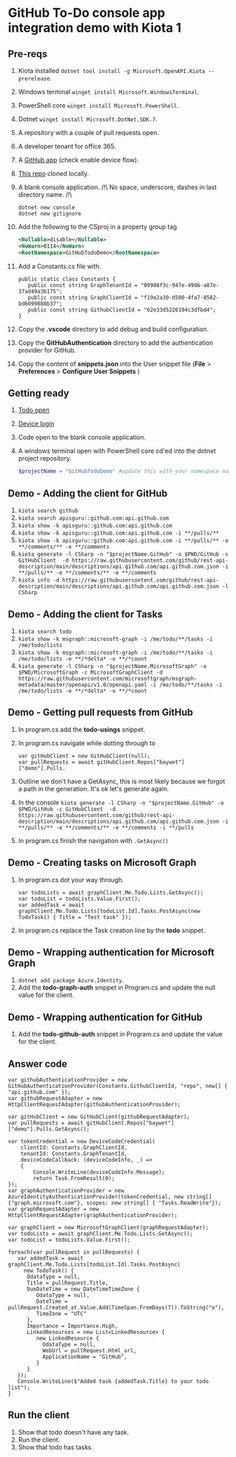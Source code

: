 # GitHub To-Do console app integration demo with Kiota 1

## Pre-reqs

1. Kiota installed `dotnet tool install -g Microsoft.OpenAPI.Kiota --prerelease`.
1. Windows terminal `winget install Microsoft.WindowsTerminal`.
1. PowerShell core `winget install Microsoft.PowerShell`.
1. Dotnet `winget install Microsoft.DotNet.SDK.7`.
1. A repository with a couple of pull requests open.
1. A developer tenant for office 365.
1. A [GitHub app](https://github.com/settings/applications/new) (check enable device flow).
1. [This repo](https://github.com/baywet/GitHubTodoDemo) cloned locally.
1. A blank console application. /!\ No space, underscore, dashes in last directory name. /!\

   ```shell
   dotnet new console
   dotnet new gitignore
   ```

1. Add the following to the CSproj in a property group tag

   ```xml
   <Nullable>disable</Nullable>
   <NoWarn>0114</NoWarn>
   <RootNamespace>GitHubTodoDemo</RootNamespace>
   ```

1. Add a Constants.cs file with.

   ```CSharp
   public static class Constants {
      public const string GraphTenantId = "09988f3c-947e-4986-a87e-37ad49a3b175";
      public const string GraphClientId = "f19e2a30-d500-4fa7-8582-bd6099088b37";
      public const string GithubClientId = "62e33d5226194c3dfbd4";
   }
   ```

1. Copy the **.vscode** directory to add debug and build configuration.
1. Copy the **GitHubAuthentication** directory to add the authentication provider for GitHub.
1. Copy the content of **snippets.json** into the User snippet file (**File** > **Preferences** > **Configure User Snippets** )

## Getting ready

1. [Todo open](https://to-do.office.com/tasks/inbox)
1. [Device login](https://www.microsoft.com/devicelogin)
1. Code open to the blank console application.
1. A windows terminal open with PowerShell core cd'ed into the dotnet project repository.

   ```PowerShell
   $projectName = "GitHubTodoDemo" #update this with your namespace name
   ```

## Demo - Adding the client for GitHub

1. `kiota search github`
1. `kiota search apisguru::github.com:api.github.com`
1. `kiota show -k apisguru::github.com:api.github.com`
1. `kiota show -k apisguru::github.com:api.github.com -i **/pulls/**`
1. `kiota show -k apisguru::github.com:api.github.com -i **/pulls/** -e **/comments/** -e **/comments`
1. `kiota generate -l CSharp -n "$projectName.GitHub" -o $PWD/GitHub -c GitHubClient  -d https://raw.githubusercontent.com/github/rest-api-description/main/descriptions/api.github.com/api.github.com.json -i **/pulls/** -e **/comments/** -e **/comments`
1. `kiota info -d https://raw.githubusercontent.com/github/rest-api-description/main/descriptions/api.github.com/api.github.com.json -l CSharp`

## Demo - Adding the client for Tasks

1. `kiota search todo`
1. `kiota show -k msgraph::microsoft-graph -i /me/todo/**/tasks -i /me/todo/lists`
1. `kiota show -k msgraph::microsoft-graph -i /me/todo/**/tasks -i /me/todo/lists -e **/*delta* -e **/*count`
1. `kiota generate -l CSharp -n "$projectName.MicrosoftGraph" -o $PWD/MicrosoftGraph -c MicrosoftGraphClient -d https://raw.githubusercontent.com/microsoftgraph/msgraph-metadata/master/openapi/v1.0/openapi.yaml -i /me/todo/**/tasks -i /me/todo/lists -e **/*delta* -e **/*count`

## Demo - Getting pull requests from GitHub

1. In program.cs add the **todo-usings** snippet.
1. In program.cs navigate while dotting through to

   ```CSharp
   var gitHubClient = new GitHubClient(null);
   var pullRequests = await gitHubClient.Repos["baywet"]["demo"].Pulls.
   ```

1. Outline we don't have a GetAsync, this is most likely because we forgot a path in the generation. It's ok let's generate again.
1. In the console `kiota generate -l CSharp -n "$projectName.GitHub" -o $PWD/GitHub -c GitHubClient  -d https://raw.githubusercontent.com/github/rest-api-description/main/descriptions/api.github.com/api.github.com.json -i **/pulls/** -e **/comments/** -e **/comments -i **/pulls`
1. In program.cs finish the navigation with `.GetAsync()`

## Demo - Creating tasks on Microsoft Graph

1. In program.cs dot your way through.

   ```CSharp
   var todoLists = await graphClient.Me.Todo.Lists.GetAsync();
   var todoList = todoLists.Value.First();
   var addedTask = await graphClient.Me.Todo.Lists[todoList.Id].Tasks.PostAsync(new TodoTask() { Title = "Test task" });
   ```

1. In program.cs replace the Task creation line by the **todo** snippet.

## Demo - Wrapping authentication for Microsoft Graph

1. `dotnet add package Azure.Identity`.
1. Add the **todo-graph-auth** snippet in Program.cs and update the null value for the client.

## Demo - Wrapping authentication for GitHub

1. Add the **todo-github-auth** snippet in Program.cs and update the value for the client.

## Answer code

```CSharp
var githubAuthenticationProvider = new GitHubAuthenticationProvider(Constants.GithubClientId, "repo", new[] { "api.github.com" });
var githubRequestAdapter = new HttpClientRequestAdapter(githubAuthenticationProvider);

var gitHubClient = new GitHubClient(githubRequestAdapter);
var pullRequests = await gitHubClient.Repos["baywet"]["demo"].Pulls.GetAsync();

var tokenCredential = new DeviceCodeCredential(
    clientId: Constants.GraphClientId,
    tenantId: Constants.GraphTenantId,
    deviceCodeCallback: (deviceCodeInfo, _) =>
    {
        Console.WriteLine(deviceCodeInfo.Message);
        return Task.FromResult(0);
});
var graphAuthenticationProvider = new AzureIdentityAuthenticationProvider(tokenCredential, new string[] {"graph.microsoft.com"}, scopes: new string[] { "Tasks.ReadWrite"});
var graphRequestAdapter = new HttpClientRequestAdapter(graphAuthenticationProvider);

var graphClient = new MicrosoftGraphClient(graphRequestAdapter);
var todoLists = await graphClient.Me.Todo.Lists.GetAsync();
var todoList = todoLists.Value.First();

foreach(var pullRequest in pullRequests) {
   var addedTask = await graphClient.Me.Todo.Lists[todoList.Id].Tasks.PostAsync(
     new TodoTask() {
      OdataType = null,
      Title = pullRequest.Title,
      DueDateTime = new DateTimeTimeZone {
         OdataType = null,
         DateTime = pullRequest.Created_at.Value.Add(TimeSpan.FromDays(7)).ToString("o"),
         TimeZone = "UTC"
      },
      Importance = Importance.High,
      LinkedResources = new List<LinkedResource> {
         new LinkedResource {
           OdataType = null,
           WebUrl = pullRequest.Html_url,
           ApplicationName = "GitHub",
         }
      }
   });
   Console.WriteLine($"Added task {addedTask.Title} to your todo list");
}
```

## Run the client

1. Show that todo doesn't have any task.
1. Run the client.
1. Show that todo has tasks.
